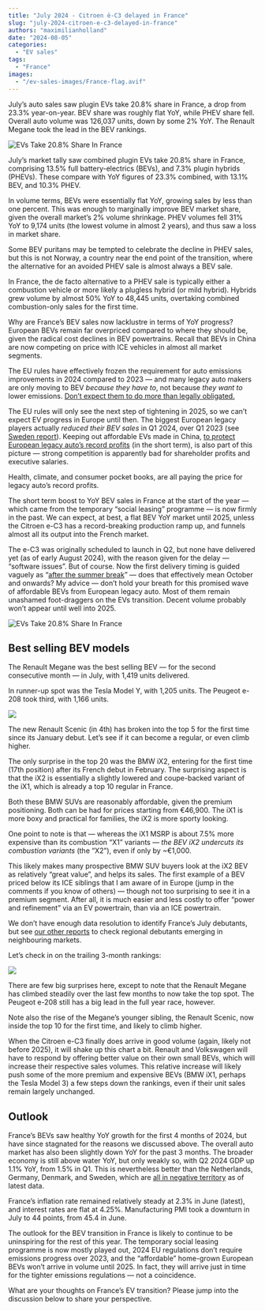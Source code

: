 ```yaml
---
title: "July 2024 - Citroen ë-C3 delayed in France"
slug: "july-2024-citroen-e-c3-delayed-in-france"
authors: "maximilianholland"
date: "2024-08-05"
categories:
  - "EV sales"
tags:
  - "France"
images:
  - "/ev-sales-images/France-flag.avif"
---
```


July’s auto sales saw plugin EVs take 20.8% share in France, a drop from 23.3% year-on-year. BEV share was roughly flat YoY, while PHEV share fell. Overall auto volume was 126,037 units, down by some 2% YoY. The Renault Megane took the lead in the BEV rankings.

![EVs Take 20.8% Share In France](/ev-sales-images/2024-07-France-Passenger-Auto-Registrations.avif)

July’s market tally saw combined plugin EVs take 20.8% share in France, comprising 13.5% full battery-electrics (BEVs), and 7.3% plugin hybrids (PHEVs). These compare with YoY figures of 23.3% combined, with 13.1% BEV, and 10.3% PHEV.

In volume terms, BEVs were essentially flat YoY, growing sales by less than one percent. This was enough to marginally improve BEV market share, given the overall market’s 2% volume shrinkage. PHEV volumes fell 31% YoY to 9,174 units (the lowest volume in almost 2 years), and thus saw a loss in market share.

Some BEV puritans may be tempted to celebrate the decline in PHEV sales, but this is not Norway, a country near the end point of the transition, where the alternative for an avoided PHEV sale is almost always a BEV sale.

In France, the de facto alternative to a PHEV sale is typically either a combustion vehicle or more likely a plugless hybrid (or mild hybrid). Hybrids grew volume by almost 50% YoY to 48,445 units, overtaking combined combustion-only sales for the first time.

Why are France’s BEV sales now lacklustre in terms of YoY progress?  European BEVs remain far overpriced compared to where they should be, given the radical cost declines in BEV powertrains. Recall that BEVs in China are now competing on price with ICE vehicles in almost all market segments.

The EU rules have effectively frozen the requirement for auto emissions improvements in 2024 compared to 2023 — and many legacy auto makers are only moving to BEV _because they have to_, not because _they want to_ lower emissions. [Don’t expect them to do more than legally obligated.](/2024/08/02/july-2024-ev-sales-still-stagnated-in-sweden/)

The EU rules will only see the next step of tightening in 2025, so we can’t expect EV progress in Europe until then. The biggest European legacy players actually _reduced their BEV sales_ in Q1 2024, over Q1 2023 (see [Sweden report](/2024/08/02/july-2024-ev-sales-still-stagnated-in-sweden/)). Keeping out affordable EVs made in China, [to protect European legacy auto’s record profits](/2024/08/02/july-2024-ev-sales-still-stagnated-in-sweden/) (in the short term), is also part of this picture — strong competition is apparently bad for shareholder profits and executive salaries.

Health, climate, and consumer pocket books, are all paying the price for legacy auto’s record profits.

The short term boost to YoY BEV sales in France at the start of the year — which came from the temporary “social leasing” programme — is now firmly in the past. We can expect, at best, a flat BEV YoY market until 2025, unless the Citroen e-C3 has a record-breaking production ramp up, and funnels almost all its output into the French market.

The e-C3 was originally scheduled to launch in Q2, but none have delivered yet (as of early August 2024), with the reason given for the delay — “software issues”. But of course. Now the first delivery timing is guided vaguely as “[after the summer break](https://www.arenaev.com/citroen_ec3_gets_delayed_by_software_bugs_peugeot_e3008_by_powertrain_issues-news-3786.php)” — does that effectively mean October and onwards? My advice — don’t hold your breath for this promised wave of affordable BEVs from European legacy auto. Most of them remain unashamed foot-draggers on the EVs transition. Decent volume probably won’t appear until well into 2025.

![EVs Take 20.8% Share In France](/ev-sales-images/2024-07-France-Monthly-Powertrain-Market-Share.avif)

## Best selling BEV models

The Renault Megane was the best selling BEV — for the second consecutive month — in July, with 1,419 units delivered.

In runner-up spot was the Tesla Model Y, with 1,205 units. The Peugeot e-208 took third, with 1,166 units.

![](/ev-sales-images/2024-07-France-BEVs.avif)

The new Renault Scenic (in 4th) has broken into the top 5 for the first time since its January debut. Let’s see if it can become a regular, or even climb higher.

The only surprise in the top 20 was the BMW iX2, entering for the first time (17th position) after its French debut in February. The surprising aspect is that the iX2 is essentially a slightly lowered and coupe-backed variant of the iX1, which is already a top 10 regular in France.

Both these BMW SUVs are reasonably affordable, given the premium positioning. Both can be had for prices starting from €46,900. The iX1 is more boxy and practical for families, the iX2 is more sporty looking.

One point to note is that — whereas the iX1 MSRP is about 7.5% more expensive than its combustion “X1” variants — _the BEV iX2 undercuts its combustion variants_ (the “X2”), even if only by ~€1,000.

This likely makes many prospective BMW SUV buyers look at the iX2 BEV as relatively “great value”, and helps its sales. The first example of a BEV priced below its ICE siblings that I am aware of in Europe (jump in the comments if you know of others) — though not too surprising to see it in a premium segment. After all, it is much easier and less costly to offer “power and refinement” via an EV powertrain, than via an ICE powertrain.

We don’t have enough data resolution to identify France’s July debutants, but see [our other reports](/categories/ev-sales/) to check regional debutants emerging in neighbouring markets.

Let’s check in on the trailing 3-month rankings:

![](/ev-sales-images/2024-07-France-BEVs-Trailing-Qtr-TOP-16.avif)

There are few big surprises here, except to note that the Renault Megane has climbed steadily over the last few months to now take the top spot. The Peugeot e-208 still has a big lead in the full year race, however.

Note also the rise of the Megane’s younger sibling, the Renault Scenic, now inside the top 10 for the first time, and likely to climb higher.

When the Citroen e-C3 finally does arrive in good volume (again, likely not before 2025), it will shake up this chart a bit. Renault and Volkswagen will have to respond by offering better value on their own small BEVs, which will increase their respective sales volumes. This relative increase will likely push some of the more premium and expensive BEVs (BMW iX1, perhaps the Tesla Model 3) a few steps down the rankings, even if their unit sales remain largely unchanged.

## Outlook

France’s BEVs saw healthy YoY growth for the first 4 months of 2024, but have since stagnated for the reasons we discussed above. The overall auto market has also been slightly down YoY for the past 3 months. The broader economy is still above water YoY, but only weakly so, with Q2 2024 GDP up 1.1% YoY, from 1.5% in Q1. This is nevertheless better than the Netherlands, Germany, Denmark, and Sweden, which are [all in negative territory](https://tradingeconomics.com/country-list/gdp-growth-rate?continent=europe) as of latest data.

France’s inflation rate remained relatively steady at 2.3% in June (latest), and interest rates are flat at 4.25%. Manufacturing PMI took a downturn in July to 44 points, from 45.4 in June.

The outlook for the BEV transition in France is likely to continue to be uninspiring for the rest of this year. The temporary social leasing programme is now mostly played out, 2024 EU regulations don’t require emissions progress over 2023, and the “affordable” home-grown European BEVs won’t arrive in volume until 2025. In fact, they will arrive just in time for the tighter emissions regulations — not a coincidence.

What are your thoughts on France’s EV transition? Please jump into the discussion below to share your perspective.